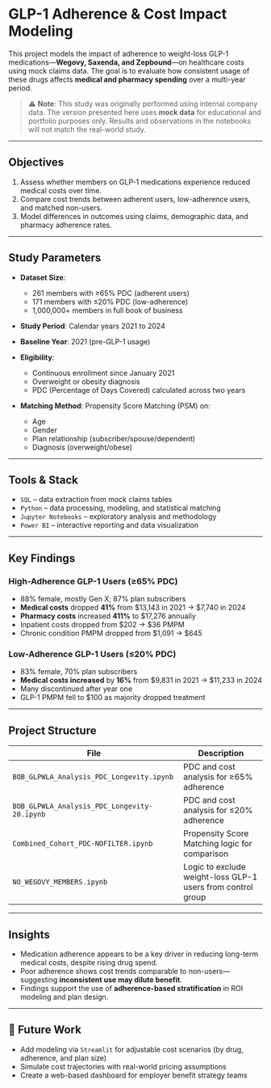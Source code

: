 # GLP-1 Adherence & Cost Impact Modeling

This project models the impact of adherence to weight-loss GLP-1 medications—**Wegovy, Saxenda, and Zepbound**—on healthcare costs using mock claims data. The goal is to evaluate how consistent usage of these drugs affects **medical and pharmacy spending** over a multi-year period.

> ⚠️ **Note**: This study was originally performed using internal company data. The version presented here uses **mock data** for educational and portfolio purposes only. Results and observations in the notebooks will not match the real-world study.

---

## Objectives

1. Assess whether members on GLP-1 medications experience reduced medical costs over time.
2. Compare cost trends between adherent users, low-adherence users, and matched non-users.
3. Model differences in outcomes using claims, demographic data, and pharmacy adherence rates.

---

## Study Parameters

- **Dataset Size**:
  - 261 members with ≥65% PDC (adherent users)
  - 171 members with ≤20% PDC (low-adherence)
  - 1,000,000+ members in full book of business
- **Study Period**: Calendar years 2021 to 2024
- **Baseline Year**: 2021 (pre-GLP-1 usage)
- **Eligibility**:
  - Continuous enrollment since January 2021
  - Overweight or obesity diagnosis
  - PDC (Percentage of Days Covered) calculated across two years

- **Matching Method**: Propensity Score Matching (PSM) on:
  - Age  
  - Gender  
  - Plan relationship (subscriber/spouse/dependent)  
  - Diagnosis (overweight/obese)

---

## Tools & Stack

- `SQL` – data extraction from mock claims tables
- `Python` – data processing, modeling, and statistical matching
- `Jupyter Notebooks` – exploratory analysis and methodology
- `Power BI` – interactive reporting and data visualization

---

## Key Findings

### High-Adherence GLP-1 Users (≥65% PDC)

- 88% female, mostly Gen X; 87% plan subscribers
- **Medical costs** dropped **41%** from \$13,143 in 2021 → \$7,740 in 2024
- **Pharmacy costs** increased **411%** to \$17,276 annually
- Inpatient costs dropped from \$202 → \$36 PMPM
- Chronic condition PMPM dropped from \$1,091 → \$645

### Low-Adherence GLP-1 Users (≤20% PDC)

- 83% female, 70% plan subscribers
- **Medical costs increased** by **16%** from \$9,831 in 2021 → \$11,233 in 2024
- Many discontinued after year one
- GLP-1 PMPM fell to \$100 as majority dropped treatment

---

## Project Structure

| File | Description |
|------|-------------|
| `BOB_GLPWLA_Analysis_PDC_Longevity.ipynb` | PDC and cost analysis for ≥65% adherence |
| `BOB_GLPWLA_Analysis_PDC_Longevity-20.ipynb` | PDC and cost analysis for ≤20% adherence |
| `Combined_Cohort_PDC-NOFILTER.ipynb` | Propensity Score Matching logic for comparison |
| `NO_WEGOVY_MEMBERS.ipynb` | Logic to exclude weight-loss GLP-1 users from control group |

---

## Insights

- Medication adherence appears to be a key driver in reducing long-term medical costs, despite rising drug spend.
- Poor adherence shows cost trends comparable to non-users—suggesting **inconsistent use may dilute benefit**.
- Findings support the use of **adherence-based stratification** in ROI modeling and plan design.

---

## 🚀 Future Work

- Add modeling via `Streamlit` for adjustable cost scenarios (by drug, adherence, and plan size)
- Simulate cost trajectories with real-world pricing assumptions
- Create a web-based dashboard for employer benefit strategy teams
